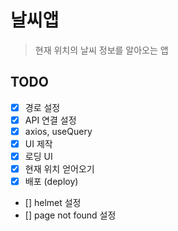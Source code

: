 # 날씨앱

> 현재 위치의 날씨 정보를 알아오는 앱

## TODO

- [x] 경로 설정
- [x] API 연결 설정
- [x] axios, useQuery
- [x] UI 제작
- [x] 로딩 UI
- [x] 현재 위치 얻어오기
- [x] 배포 (deploy)
- [] helmet 설정
- [] page not found 설정

